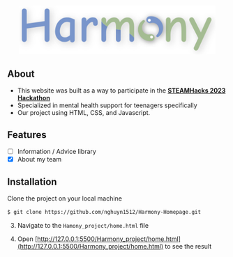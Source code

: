 <div align="center">
<img width='450' src='Harmony_project/image/harmony-logo 1.svg' >
</div>

## About

-   This website was built as a way to participate in the [**STEAMHacks 2023 Hackathon**](https://sites.google.com/steamforvietnam.org/steamhacks23/t%E1%BB%95ng-quan-cu%E1%BB%99c-thi/round-2/mental-health)
-   Specialized in mental health support for teenagers specifically
-   Our project using HTML, CSS, and Javascript.

## Features

-   [ ] Information / Advice library
-   [x] About my team 

## Installation
Clone the project on your local machine

```bash
$ git clone https://github.com/nghuyn1512/Harmony-Homepage.git
```

3. Navigate to the `Hamony_project/home.html` file

5. Open [http://127.0.0.1:5500/Harmony_project/home.html](http://127.0.0.1:5500/Harmony_project/home.html) to see the result
